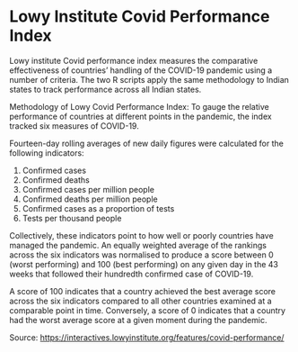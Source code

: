 # Lowy Institute Covid Performance Index
Lowy institute Covid performance index measures the comparative effectiveness of countries’ handling of the COVID-19 pandemic using a number of criteria. The two R scripts apply the same methodology to Indian states to track performance across all Indian states.

Methodology of Lowy Covid Performance Index:
To gauge the relative performance of countries at different points in the pandemic, the index tracked six measures of COVID-19.

Fourteen-day rolling averages of new daily figures were calculated for the following indicators:

1. Confirmed cases
2. Confirmed deaths
3. Confirmed cases per million people
4. Confirmed deaths per million people
5. Confirmed cases as a proportion of tests
6. Tests per thousand people

Collectively, these indicators point to how well or poorly countries have managed the pandemic. An equally weighted average of the rankings across the six indicators was normalised to produce a score between 0 (worst performing) and 100 (best performing) on any given day in the 43 weeks that followed their hundredth confirmed case of COVID-19.

A score of 100 indicates that a country achieved the best average score across the six indicators compared to all other countries examined at a comparable point in time. Conversely, a score of 0 indicates that a country had the worst average score at a given moment during the pandemic.

Source: https://interactives.lowyinstitute.org/features/covid-performance/
